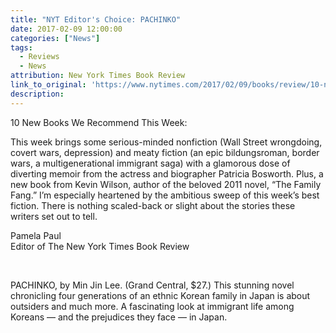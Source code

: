 ```yaml
---
title: "NYT Editor's Choice: PACHINKO"
date: 2017-02-09 12:00:00
categories: ["News"]
tags:
  - Reviews
  - News
attribution: New York Times Book Review
link_to_original: 'https://www.nytimes.com/2017/02/09/books/review/10-new-books-we-recommend-this-week.html?_r=0'
description:
---
```



10 New Books We Recommend This Week:

This week brings some serious-minded nonfiction (Wall Street wrongdoing, covert wars, depression) and meaty fiction (an epic bildungsroman, border wars, a multigenerational immigrant saga) with a glamorous dose of diverting memoir from the actress and biographer Patricia Bosworth. Plus, a new book from Kevin Wilson, author of the beloved 2011 novel, “The Family Fang.” I’m especially heartened by the ambitious sweep of this week’s best fiction. There is nothing scaled-back or slight about the stories these writers set out to tell.

Pamela Paul
<br>Editor of The New York Times Book Review

&nbsp;

PACHINKO, by Min Jin Lee. (Grand Central, $27.) This stunning novel chronicling four generations of an ethnic Korean family in Japan is about outsiders and much more. A fascinating look at immigrant life among Koreans — and the prejudices they face — in Japan.